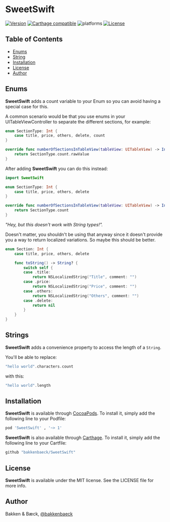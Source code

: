 # SweetSwift

[![Version](https://img.shields.io/cocoapods/v/SweetSwift.svg?style=flat)](https://cocoapods.org/pods/SweetSwift)
[![Carthage compatible](https://img.shields.io/badge/Carthage-compatible-4BC51D.svg?style=flat)](https://github.com/bakkenbaeck/SweetSwift)
![platforms](https://img.shields.io/badge/platforms-iOS%20%7C%20OS%20X%20%7C%20watchOS%20%7C%20tvOS%20-lightgrey.svg)
[![License](https://img.shields.io/cocoapods/l/SweetSwift.svg?style=flat)](https://cocoapods.org/pods/DATAStack)

## Table of Contents

* [Enums](#enums)
* [String](#string)
* [Installation](#installation)
* [License](#license)
* [Author](#author)

## Enums

**SweetSwift** adds a count variable to your Enum so you can avoid having a special case for this.

A common scenario would be that you use enums in your UITableViewController to separate the different sections, for example:

```swift
enum SectionType: Int {
    case title, price, others, delete, count
}

override func numberOfSectionsInTableView(tableView: UITableView) -> Int {
    return SectionType.count.rawValue
}
```

After adding **SweetSwift** you can do this instead:
```swift
import SweetSwift

enum SectionType: Int {
    case title, price, others, delete
}

override func numberOfSectionsInTableView(tableView: UITableView) -> Int {
    return SectionType.count
}
```

_"Hey, but this doesn't work with String types!"._

Doesn't matter, you shouldn't be using that anyway since it doesn't provide you a way to return localized variations. So maybe this should be better.

```swift
enum Section: Int {
    case title, price, others, delete

    func toString() -> String? {
        switch self {
        case .title:
            return NSLocalizedString("Title", comment: "")
        case .price:
            return NSLocalizedString("Price", comment: "")
        case .others:
            return NSLocalizedString("Others", comment: "")
        case .delete:
            return nil
        }
    }
}
```

## Strings

**SweetSwift** adds a convenience property to access the length of a `String`.

You'll be able to replace:

```swift
"hello world".characters.count
```

with this:

```swift
"hello world".length
```

## Installation

**SweetSwift** is available through [CocoaPods](http://cocoapods.org). To install
it, simply add the following line to your Podfile:

```ruby
pod 'SweetSwift' , '~> 1'
```

**SweetSwift** is also available through [Carthage](https://github.com/Carthage/Carthage). To install
it, simply add the following line to your Cartfile:

```ruby
github "bakkenbaeck/SweetSwift"
```

## License

**SweetSwift** is available under the MIT license. See the LICENSE file for more info.

## Author

Bakken & Bæck, [@bakkenbaeck](https://twitter.com/bakkenbaeck)
